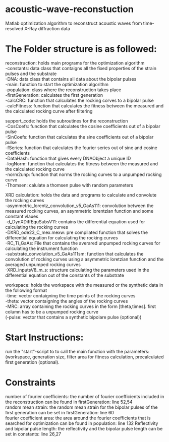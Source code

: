 # acoustic-wave-reconstuction
Matlab optimization algorithm to reconstruct acoustic waves from time-resolved X-Ray diffraction data

# The Folder structure is as followed:
  
reconstruction: holds main programs for the optimization algorithm  
-constants: data class that contaigns all the fixed properties of the strain pulses and the substrate  
-DNA: data class that contains all data about the bipolar pulses  
-main: function to start the optimization algorithm  
-population: class where the reconstruction takes place  
-firstGeneration: calculates the first generation    
-calcCRC: function that calculates the rocking corves to a bipolar pulse  
-calcFitness: function that calculates the fitness between the measured and the calculated rocking curve after filtering
  
support_code: holds the subroutines for the reconstruction   
-CosCoefs: function that calculates the cosine coefficients out of a bipolar pulse  
-SinCoefs: function that calculates the sine coefficients out of a bipolar pulse  
-fSeries: function that calculates the fourier series out of sine and cosine coefficients  
-DataHash: function that gives every DNAObject a unique ID  
-logNorm: function that calculates the fitness between the measured and the calculated rocking curve  
-norm2unp: function that norms the rocking curves to a unpumped rocking curve  
-Thomsen: calulate a thomsen pulse with random parameters  
   
XRD calculation: holds the data and programs to calculate and convolute the rocking curves  
-asymmetric_lorentz_convolution_v5_GaAs111: convolution between the measured rocking curves, an asymmetric lorentzian function and some constant vlaues  
-d_DynXDiffEquSubsV11: contains the differential equation used for calculating the rocking curves  
-DXRD_ode23_C_mex.mexw: pre compilated function that solves the differential equation for calculating the rocking curves  
-RC_Ti_GaAs: File that contains the averared unpumped rocking curves for calculating the instrument function  
-substrate_convolution_v5_GaAs111sm: function that calculates the convolution of rocking curves using a asymmetric loretzian function and the averaged unpumped rocking curves  
-XRD_inputsV8_m_s: structure calculating the parameters used in the differential equation out of the constants of the substrate  
   
workspace: holds the workspace with the measured or the synthetic data in the following format   
-time:  vector contaigning the time points of the rocking curves  
-theta: vector contaigning the angles of the rocking curves  
-MRC: array containing the rocking curves in the form [theta,times]. first column has to be a unpumped rocking curve  
(-pulse: vector that contains a synthetic bipolare pulse (optional))   


# Start Instructions:
run the "start"-script to to call the main function with the parameters: (workspace, generation size, filter area for fitness calculation, precalculated first generation (optional).

# Constraints
  
number of fourier coefficients: the number of fourier coefficients included in the reconstruction can be found in firstGeneration: line 52,54   
random mean strain: the random mean strain for the bipolar pulses of the first generation can be set in firstGeneration: line 60   
fourier coefficient area: the area around the fourier coefficients that is searched for optimization can be found in population: line 132
Reflectivity and bipolar pulse length: the reflectivity and the bipolar pulse length can be set in constants: line 26,27



